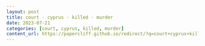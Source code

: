 ```yaml
---
layout: post
title: court · cyprus · killed · murder
date: 2023-07-21
categories: [court, cyprus, killed, murder]
content_url: https://papercliff.github.io/redirect/?q=court+cyprus+killed+murder&tbs=cdr:1,cd_min:7/20/2023,cd_max:7/22/2023
---
```

